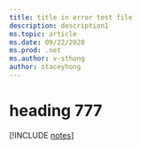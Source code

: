 ```yaml
---
title: title in error test file
description: description1
ms.topic: article
ms.date: 09/22/2020
ms.prod: .net
ms.author: v-sthong
author: staceyhong
---
```


# heading 777
[!INCLUDE [notes](../notes.md)]
